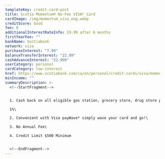 ```yaml
---
templateKey: credit-card-post
title: Scotia Momentum® No-Fee VISA* Card
cardImage: /img/momentum_visa_eng.webp
creditScore: Good
fee: 0
additionalInterestRateInfo: 19.99 after 6 months
firstYearFee: ""
bankName: Soctiabank
network: visa
purchaseInterest: "7.99"
balanceTransferInterest: "22.99"
cashAdvanceInterest: "22.999"
userCategory: personal
cardCategory: low-interest
href: https://www.scotiabank.com/ca/en/personal/credit-cards/visa/momentum-no-fee-card.html
minIncome: ""
summaryDescription: >-
  <!--StartFragment-->


  1. Cash back on all eligible gas station, grocery store, drug store purchases and recurring payments.\

  1%\

  2. Convenient with Visa payWave* simply wave your card and go!\

  3. No Annual Fee\

  4. Credit Limit $500 Minimum


  <!--EndFragment-->
---
```

